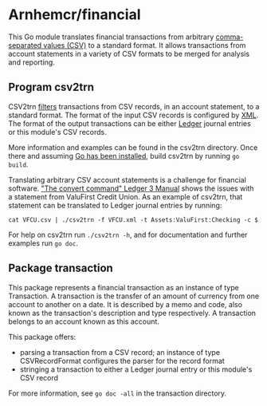 # Arnhemcr/financial

This Go module translates financial transactions 
from arbitrary [comma-separated values (CSV)] to a standard format.
It allows transactions from account statements in a variety of CSV formats
to be merged for analysis and reporting.

## Program csv2trn

CSV2trn [filters] transactions from CSV records, in an account statement, to a standard format.
The format of the input CSV records is configured by [XML].
The format of the output transactions can be
either [Ledger] journal entries or this module's CSV records.

More information and examples can be found in the csv2trn directory.
Once there and assuming [Go has been installed], build csv2trn by running `go build`.

Translating arbitrary CSV account statements is a challenge for financial software.
["The convert command" Ledger 3 Manual] shows the issues
with a statement from ValuFirst Credit Union.
As an example of csv2trn, that statement can be translated to Ledger journal entries
by running:
```
cat VFCU.csv | ./csv2trn -f VFCU.xml -t Assets:ValuFirst:Checking -c $
```
For help on csv2trn run `./csv2trn -h`,
and for documentation and further examples run `go doc`.

## Package transaction

This package represents a financial transaction as an instance of type Transaction.
A transaction is the transfer of an amount of currency from one account to another on a date.
It is described by a memo and code,
also known as the transaction's description and type respectively.
A transaction belongs to an account known as this account.

This package offers:

  - parsing a transaction from a CSV record; 
    an instance of type CSVRecordFormat configures the parser for the record format
  - stringing a transaction to either a Ledger journal entry or this module's CSV record

For more information, see `go doc -all` in the transaction directory.

[comma-separated values (CSV)]: https://en.wikipedia.org/wiki/Comma-separated_values
[filters]: https://en.wikipedia.org/wiki/Filter_(software)
[Go has been installed]: https://go.dev/doc/install
[Ledger]: https://en.wikipedia.org/wiki/Ledger_(software)
["The convert command" Ledger 3 Manual]: https://ledger-cli.org/doc/ledger3.html#The-convert-command
[XML]: https://en.wikipedia.org/wiki/XML
